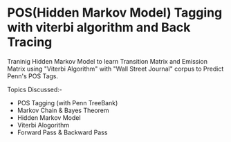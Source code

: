 # POS(Hidden Markov Model) Tagging with viterbi algorithm and Back Tracing


Traninig Hidden Markov Model to learn Transition Matrix and Emission Matrix using "Viterbi Algorithm" with "Wall Street Journal" corpus to Predict Penn's POS Tags.


Topics Discussed:-
- POS Tagging (with Penn TreeBank)
- Markov Chain & Bayes Theorem
- Hidden Markov Model
- Viterbi Alogorithm
- Forward Pass & Backward Pass
